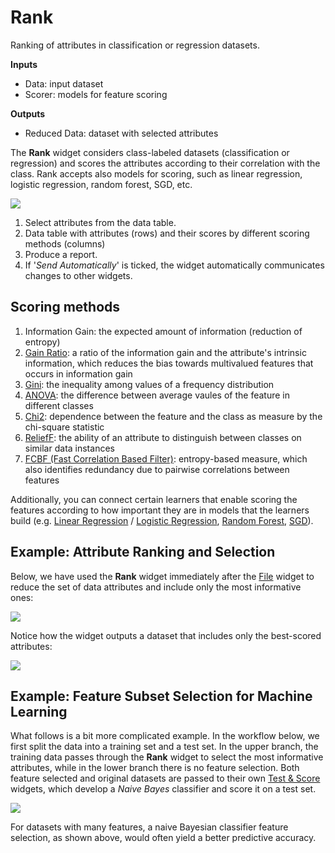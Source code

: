 Rank
====

Ranking of attributes in classification or regression datasets.

**Inputs**

- Data: input dataset
- Scorer: models for feature scoring

**Outputs**

- Reduced Data: dataset with selected attributes

The **Rank** widget considers class-labeled datasets (classification or regression) and scores the attributes according to their correlation with the class. Rank accepts also models for scoring, such as linear regression, logistic regression, random forest, SGD, etc.

![](images/Rank-stamped.png)

1. Select attributes from the data table.
2. Data table with attributes (rows) and their scores by different scoring methods (columns)
3. Produce a report.
4. If '*Send Automatically*' is ticked, the widget automatically communicates changes to other widgets.

Scoring methods
---------------

1. Information Gain: the expected amount of information (reduction of entropy)
2. [Gain Ratio](https://en.wikipedia.org/wiki/Information_gain_ratio): a ratio of the information gain and the attribute's intrinsic information, which reduces the bias towards multivalued features that occurs in information gain
3. [Gini](https://en.wikipedia.org/wiki/Gini_coefficient): the inequality among values of a frequency distribution
4. [ANOVA](https://en.wikipedia.org/wiki/One-way_analysis_of_variance): the difference between average vaules of the feature in different classes
5. [Chi2](https://en.wikipedia.org/wiki/Chi-squared_distribution): dependence between the feature and the class as measure by the chi-square statistic
6. [ReliefF](https://en.wikipedia.org/wiki/Relief_(feature_selection)): the ability of an attribute to distinguish between classes on similar data instances
7. [FCBF (Fast Correlation Based Filter)](https://www.aaai.org/Papers/ICML/2003/ICML03-111.pdf): entropy-based measure, which also identifies redundancy due to pairwise correlations between features

Additionally, you can connect certain learners that enable scoring the features according to how important they are in models that the learners build (e.g. [Linear Regression](../model/linearregression.md) / [Logistic Regression](../model/logisticregression.md), [Random Forest](../model/randomforest.md), [SGD](../model/stochasticgradient.md)).

Example: Attribute Ranking and Selection
----------------------------------------

Below,  we have used the **Rank** widget immediately after the [File](../data/file.md) widget to reduce the set of data attributes and include only the most informative ones:

![](images/Rank-Select-Schema.png)

Notice how the widget outputs a dataset that includes only the best-scored attributes:

![](images/Rank-Select-Widgets.png)

Example: Feature Subset Selection for Machine Learning
------------------------------------------------------

What follows is a bit more complicated example. In the workflow below, we first split the data into a training set and a test set. In the upper branch, the training data passes through the **Rank** widget to select the most informative attributes, while in the lower branch there is no feature selection. Both feature selected and original datasets are passed to their own [Test & Score](../evaluation/testandscore.md) widgets, which develop a *Naive Bayes* classifier and score it on a test set.

![](images/Rank-and-Test.png)

For datasets with many features, a naive Bayesian classifier feature selection, as shown above, would often yield a better predictive accuracy.
